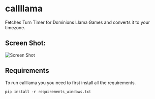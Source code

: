# callllama
Fetches Turn Timer for Dominions Llama Games and converts it to your timezone.

## Screen Shot:
![Screen Shot](http://i.imgur.com/MIp2wUh.png)

## Requirements
To run callllama you you need to first install all the requirements.  

`pip install -r requirements_windows.txt`  
